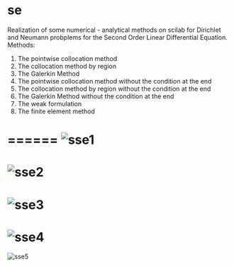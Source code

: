 # se
Realization of some numerical - analytical methods on scilab for Dirichlet and Neumann probplems for the Second Order Linear Differential Equation.
Methods:
1) The pointwise collocation method
2) The collocation method by region
3) The Galerkin Method
4) The pointwise collocation method without the condition at the end
5) The collocation method by region without the condition at the end
6) The Galerkin Method without the condition at the end
7) The weak formulation
8) The finite element method

======
![sse1](https://cloud.githubusercontent.com/assets/7002896/26368517/eec647aa-4002-11e7-9ae3-554b9bb86511.png)
======
![sse2](https://cloud.githubusercontent.com/assets/7002896/26368516/eec61be0-4002-11e7-944d-c606eff7cab4.png)
======
![sse3](https://cloud.githubusercontent.com/assets/7002896/26368518/eec6afa6-4002-11e7-97cf-0f266f9af4a4.png)
======
![sse4](https://cloud.githubusercontent.com/assets/7002896/26368520/eecbde7c-4002-11e7-964d-06de9d68aa09.png)
======
![sse5](https://cloud.githubusercontent.com/assets/7002896/26368519/eeca9030-4002-11e7-9156-7ecf41065f5a.png)
